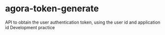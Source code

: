 # agora-token-generate
API to obtain the user authentication token, using the user id and application id
Development practice

